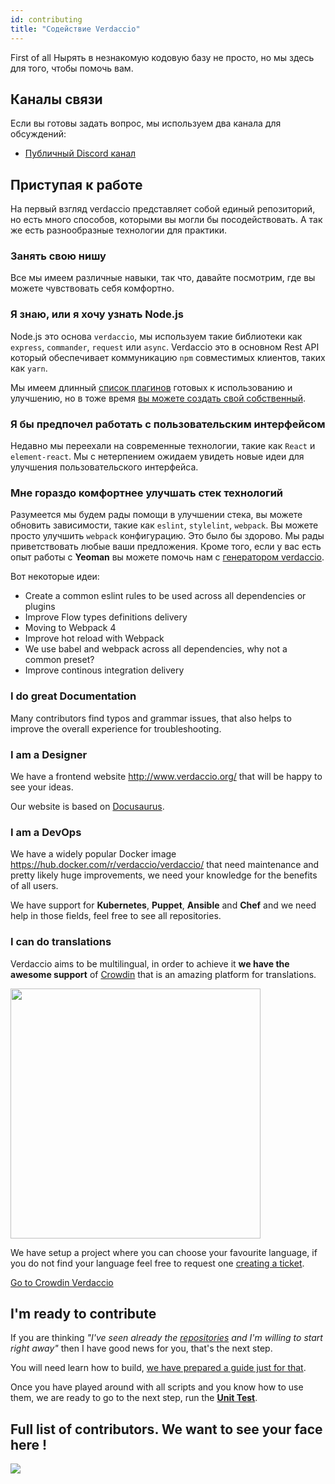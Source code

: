 ```yaml
---
id: contributing
title: "Содействие Verdaccio"
---
```

First of all Нырять в незнакомую кодовую базу не просто, но мы здесь для того, чтобы помочь вам.

## Каналы связи

Если вы готовы задать вопрос, мы используем два канала для обсуждений:

* [Публичный Discord канал](http://chat.verdaccio.org/)

## Приступая к работе

На первый взгляд verdaccio представляет собой единый репозиторий, но есть много способов, которыми вы могли бы посодействовать. А так же есть разнообразные технологии для практики.

### Занять свою нишу

Все мы имеем различные навыки, так что, давайте посмотрим, где вы можете чувствовать себя комфортно.

### Я знаю, или я хочу узнать Node.js

Node.js это основа `verdaccio`, мы используем такие библиотеки как `express`, `commander`, `request` или `async`. Verdaccio это в основном Rest API который обеспечивает коммуникацию `npm` совместимых клиентов, таких как `yarn`.

Мы имеем длинный [список плагинов](plugins.md) готовых к использованию и улучшению, но в тоже время [вы можете создать свой собственный](dev-plugins.md).

### Я бы предпочел работать с пользовательским интерфейсом

Недавно мы переехали на современные технологии, такие как `React` и `element-react`. Мы с нетерпением ожидаем увидеть новые идеи для улучшения пользовательского интерфейса.

### Мне гораздо комфортнее улучшать стек технологий

Разумеется мы будем рады помощи в улучшении стека, вы можете обновить зависимости, такие как `eslint`, `stylelint`, `webpack`. Вы можете просто улучшить `webpack` конфигурацию. Это было бы здорово. Мы рады приветствовать любые ваши предложения. Кроме того, если у вас есть опыт работы с **Yeoman** вы можете помочь нам с [генератором verdaccio](https://github.com/verdaccio/generator-verdaccio-plugin).

Вот некоторые идеи:

* Create a common eslint rules to be used across all dependencies or plugins
* Improve Flow types definitions delivery
* Moving to Webpack 4
* Improve hot reload with Webpack
* We use babel and webpack across all dependencies, why not a common preset?
* Improve continous integration delivery

### I do great Documentation

Many contributors find typos and grammar issues, that also helps to improve the overall experience for troubleshooting.

### I am a Designer

We have a frontend website <http://www.verdaccio.org/> that will be happy to see your ideas.

Our website is based on [Docusaurus](https://docusaurus.io/).

### I am a DevOps

We have a widely popular Docker image <https://hub.docker.com/r/verdaccio/verdaccio/> that need maintenance and pretty likely huge improvements, we need your knowledge for the benefits of all users.

We have support for **Kubernetes**, **Puppet**, **Ansible** and **Chef** and we need help in those fields, feel free to see all repositories.

### I can do translations

Verdaccio aims to be multilingual, in order to achieve it **we have the awesome support** of [Crowdin](https://crowdin.com) that is an amazing platform for translations.

<img src="https://d3n8a8pro7vhmx.cloudfront.net/uridu/pages/144/attachments/original/1485948891/Crowdin.png" width="400px" />

We have setup a project where you can choose your favourite language, if you do not find your language feel free to request one [creating a ticket](https://github.com/verdaccio/verdaccio/issues/new).

[Go to Crowdin Verdaccio](https://crowdin.com/project/verdaccio)

## I'm ready to contribute

If you are thinking *"I've seen already the [repositories](repositories.md) and I'm willing to start right away"* then I have good news for you, that's the next step.

You will need learn how to build, [we have prepared a guide just for that](build.md).

Once you have played around with all scripts and you know how to use them, we are ready to go to the next step, run the [**Unit Test**](test.md).

## Full list of contributors. We want to see your face here !

<a href="graphs/contributors"><img src="https://opencollective.com/verdaccio/contributors.svg?width=890&button=false" /></a>
